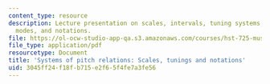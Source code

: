 ```yaml
---
content_type: resource
description: Lecture presentation on scales, intervals, tuning systems, harmony, music,
  modes, and notations.
file: https://ol-ocw-studio-app-qa.s3.amazonaws.com/courses/hst-725-music-perception-and-cognition-spring-2009/3045ff24f18fb715e2f65f4fe7a3fe56_MITHST_725S09_lec09_scales.pdf
file_type: application/pdf
resourcetype: Document
title: 'Systems of pitch relations: Scales, tunings and notations'
uid: 3045ff24-f18f-b715-e2f6-5f4fe7a3fe56
---
```

